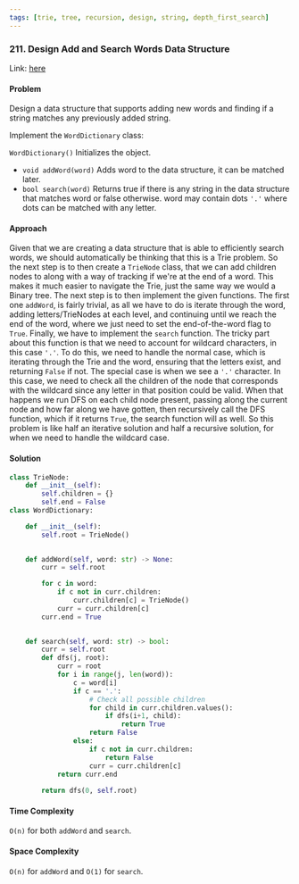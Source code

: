 ```yaml
---
tags: [trie, tree, recursion, design, string, depth_first_search]
---
```


### 211. Design Add and Search Words Data Structure

Link: [here](https://leetcode.com/problems/design-add-and-search-words-data-structure/description/)

#### Problem
Design a data structure that supports adding new words and finding if a string matches any previously added string.

Implement the `WordDictionary` class:

`WordDictionary()` Initializes the object.
- `void addWord(word)` Adds word to the data structure, it can be matched later.
- `bool search(word)` Returns true if there is any string in the data structure that matches word or false otherwise. word may contain dots `'.'` where dots can be matched with any letter.

#### Approach
Given that we are creating a data structure that is able to efficiently search words, we should automatically be thinking that this is a Trie problem. So the next step is to then create a `TrieNode` class, that we can add children nodes to along with a way of tracking if we're at the end of a word. This makes it much easier to navigate the Trie, just the same way we would a Binary tree.
The next step is to then implement the given functions. The first one `addWord`, is fairly trivial, as all we have to do is iterate through the word, adding letters/TrieNodes at each level, and continuing until we reach the end of the word, where we just need to set the end-of-the-word flag to `True`.
Finally, we have to implement the `search` function. The tricky part about this function is that we need to account for wildcard characters, in this case `'.'`. To do this, we need to handle the normal case, which is iterating through the Trie and the word, ensuring that the letters exist, and returning `False` if not. The special case is when we see a `'.'` character. In this case, we need to check all the children of the node that corresponds with the wildcard since any letter in that position could be valid. When that happens we run DFS on each child node present, passing along the current node and how far along we have gotten, then recursively call the DFS function, which if it returns `True`, the search function will as well. So this problem is like half an iterative solution and half a recursive solution, for when we need to handle the wildcard case.

#### Solution
```python 
class TrieNode: 
    def __init__(self):
        self.children = {}
        self.end = False
class WordDictionary:

    def __init__(self):
        self.root = TrieNode()
        

    def addWord(self, word: str) -> None:
        curr = self.root

        for c in word:
            if c not in curr.children:
                curr.children[c] = TrieNode()
            curr = curr.children[c]
        curr.end = True
        

    def search(self, word: str) -> bool:
        curr = self.root
        def dfs(j, root):
            curr = root
            for i in range(j, len(word)):
                c = word[i]
                if c == '.':
                    # Check all possible children
                    for child in curr.children.values():
                        if dfs(i+1, child):
                            return True
                    return False
                else:
                    if c not in curr.children:
                        return False
                    curr = curr.children[c]
            return curr.end
    
        return dfs(0, self.root)
```

#### Time Complexity
`O(n)` for both `addWord` and `search`.

#### Space Complexity
`O(n)` for `addWord` and `O(1)` for `search`.

